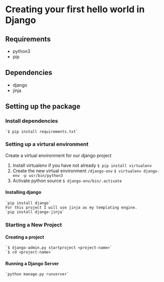 # Creating your first hello world in Django

## Requirements
- python3
- pip

## Dependencies
- django
- jinja

## Setting up the package
### Install dependencies
    `$ pip install requirements.txt`
### Setting up a virtural environment
Create a virtual environment for our django project

 1. Install virtualenv if you have not already
        `$ pip install virtualenv`
 2. Create the new virtual environment `/django-env`
        `$ virtualenv django-env -p usr/bin/python3`
 3. Activate python source
        `$ django-env/bin/.activate`
#### Installing django
    `pip install django`
    For this project I will use jinja as my templating engine.
    `pip install django-jinja`

### Starting a New Project

#### Creating a project
    `$ django-admin.py startproject <project-name>`
    `$ cd <project-name>`
#### Running a Django Server
    `python manage.py runserver`



